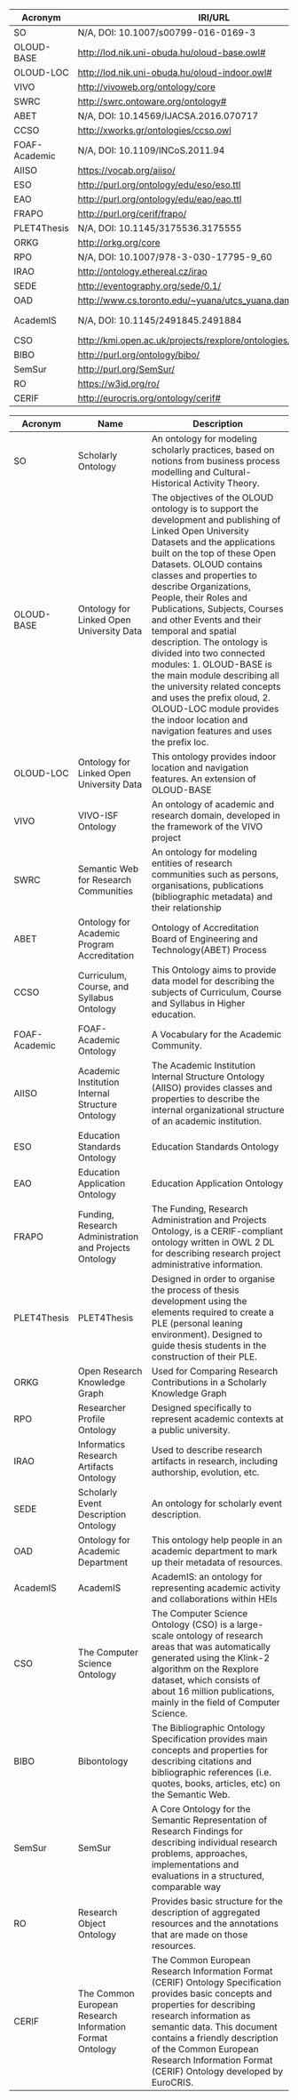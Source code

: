 | Acronym       | IRI/URL                                                          | usable resource                                                                                                                              |
|---------------|------------------------------------------------------------------|----------------------------------------------------------------------------------------------------------------------------------------------|
| SO            | N/A, DOI: 10.1007/s00799-016-0169-3                              | http://isdb.cs.aueb.gr/scholarlyontology/ScholarlyOntology                                                                                   |
| OLOUD-BASE    | http://lod.nik.uni-obuda.hu/oloud-base.owl#                      | http://lod.nik.uni-obuda.hu/oloud-base.owl#                                                                                                  |
| OLOUD-LOC     | http://lod.nik.uni-obuda.hu/oloud-indoor.owl#                    | http://lod.nik.uni-obuda.hu/oloud-indoor.owl#                                                                                                |
| VIVO          | http://vivoweb.org/ontology/core                                 | https://duraspace.org/wp-content/uploads/2020/02/vivo.owl                                                                                    |
| SWRC          | http://swrc.ontoware.org/ontology#                               | https://www.researchgate.net/publication/220773756_The_SWRC_Ontology_-_Semantic_Web_for_Research_Communities                                 |
| ABET          | N/A, DOI: 10.14569/IJACSA.2016.070717                            | https://www.researchgate.net/publication/305818745_Ontology_for_Academic_Program_Accreditation                                               |
| CCSO          | http://xworks.gr/ontologies/ccso.owl                             | http://xworks.gr/ontologies/ccso.owl                                                                                                         |
| FOAF-Academic | N/A, DOI: 10.1109/INCoS.2011.94                                  | https://www.semanticscholar.org/paper/FOAF-Academic-Ontology%3A-A-Vocabulary-for-the-Kalemi-Martiri/bbe40c40ee1fd2deb5a879d99ed31ff00037eae5 |
| AIISO         | https://vocab.org/aiiso/                                         | https://vocab.org/aiiso/schema-20080925.rdf                                                                                                  |
| ESO           | http://purl.org/ontology/edu/eso/eso.ttl                         | https://github.com/tetherless-world/education-standards-ontology/blob/master/ont/eso.ttl                                                     |
| EAO           | http://purl.org/ontology/edu/eao/eao.ttl                         | https://github.com/tetherless-world/education-standards-ontology/blob/master/ont/eao.ttl                                                     |
| FRAPO         | http://purl.org/cerif/frapo/                                     | https://sparontologies.github.io/frapo/current/frapo.html                                                                                    |
| PLET4Thesis   | N/A, DOI: 10.1145/3175536.3175555                                | https://www.researchgate.net/publication/319449170_Ontology_for_the_personal_learning_environments_in_the_development_of_thesis_projects     |
| ORKG          | http://orkg.org/core                                             | https://gitlab.com/TIBHannover/orkg/orkg-ontology/-/blob/master/orkg-core.ttl                                                                |
| RPO           | N/A, DOI: 10.1007/978-3-030-17795-9_60                           | -                                                                                                                                            |
| IRAO          | http://ontology.ethereal.cz/irao                                 | https://w3id.org/def/InformaticsResearchArtifactsOntology                                                                                    |
| SEDE          | http://eventography.org/sede/0.1/                                | https://www.researchgate.net/publication/200704228_SEDE_An_ontology_for_scholarly_event_description                                          |
| OAD           | http://www.cs.toronto.edu/~yuana/utcs_yuana.daml#                | http://www.cs.toronto.edu/~yuana/researchCenter/yuanaOnto.html                                                                               |
| AcademIS      | N/A, DOI: 10.1145/2491845.2491884                                | https://kopernio.com/viewer?doi=10.1145%2F2491845.2491884&token=WzI0MDgxNDIsIjEwLjExNDUvMjQ5MTg0NS4yNDkxODg0Il0.4_tDo-1HwCggGolS2XTubglnTbA  |
| CSO           | http://kmi.open.ac.uk/projects/rexplore/ontologies/BiboExtension | https://cso.kmi.open.ac.uk/downloads                                                                                                         |
| BIBO          | http://purl.org/ontology/bibo/                                   | https://www.dublincore.org/specifications/bibo/bibo/bibo.rdf.xml                                                                             |
| SemSur        | http://purl.org/SemSur/                                          | https://saidfathalla.github.io/SemSur/doc/                                                                                                   |
| RO            | https://w3id.org/ro/                                             | https://raw.github.com/wf4ever/ro/0.1/ro.owl                                                                                                 |
| CERIF         | http://eurocris.org/ontology/cerif#                              | https://www.eurocris.org/ontologies/cerif/                                                                                                   |


| Acronym       | Name                                                     | Description                                                                                                                                                                                                                                                                                                                                                                                                                                                                                                                                                                                                                                               |
|---------------|----------------------------------------------------------|-----------------------------------------------------------------------------------------------------------------------------------------------------------------------------------------------------------------------------------------------------------------------------------------------------------------------------------------------------------------------------------------------------------------------------------------------------------------------------------------------------------------------------------------------------------------------------------------------------------------------------------------------------------|
| SO            | Scholarly Ontology                                       | An ontology for modeling scholarly practices, based on notions from   business process modelling and Cultural-Historical Activity Theory.                                                                                                                                                                                                                                                                                                                                                                                                                                                                                                                 |
| OLOUD-BASE    | Ontology for Linked Open University Data                 | The objectives of the OLOUD ontology is to support the development and   publishing of Linked Open University Datasets and the applications built on   the top of these Open Datasets. OLOUD contains classes and properties to   describe Organizations, People, their Roles and Publications, Subjects,   Courses and other Events and their temporal and spatial description. The   ontology is divided into two connected modules: 1. OLOUD-BASE is the main   module describing all the university related concepts and uses the prefix   oloud, 2. OLOUD-LOC module provides the indoor location and navigation   features and uses the prefix loc. |
| OLOUD-LOC     | Ontology for Linked Open University Data                 | This ontology provides indoor location and navigation features. An   extension of OLOUD-BASE                                                                                                                                                                                                                                                                                                                                                                                                                                                                                                                                                              |
| VIVO          | VIVO-ISF Ontology                                        | An ontology of academic and research domain, developed in the framework   of the VIVO project                                                                                                                                                                                                                                                                                                                                                                                                                                                                                                                                                             |
| SWRC          | Semantic Web for Research Communities                    | An ontology for modeling entities of research communities such as   persons, organisations, publications (bibliographic metadata) and their   relationship                                                                                                                                                                                                                                                                                                                                                                                                                                                                                                |
| ABET          | Ontology for Academic Program Accreditation              | Ontology of Accreditation Board of Engineering and Technology(ABET)   Process                                                                                                                                                                                                                                                                                                                                                                                                                                                                                                                                                                             |
| CCSO          | Curriculum, Course, and Syllabus Ontology                | This Ontology aims to provide data model for describing the subjects of   Curriculum, Course and Syllabus in Higher education.                                                                                                                                                                                                                                                                                                                                                                                                                                                                                                                            |
| FOAF-Academic | FOAF-Academic Ontology                                   | A Vocabulary for the Academic Community.                                                                                                                                                                                                                                                                                                                                                                                                                                                                                                                                                                                                                  |
| AIISO         | Academic Institution Internal Structure Ontology         | The Academic Institution Internal Structure Ontology (AIISO) provides   classes and properties to describe the internal organizational structure of   an academic institution.                                                                                                                                                                                                                                                                                                                                                                                                                                                                            |
| ESO           | Education Standards Ontology                             | Education Standards Ontology                                                                                                                                                                                                                                                                                                                                                                                                                                                                                                                                                                                                                              |
| EAO           | Education Application Ontology                           | Education Application Ontology                                                                                                                                                                                                                                                                                                                                                                                                                                                                                                                                                                                                                            |
| FRAPO         | Funding, Research Administration and Projects Ontology   | The Funding, Research Administration and Projects Ontology, is a   CERIF-compliant ontology written in OWL 2 DL for describing research project   administrative information.                                                                                                                                                                                                                                                                                                                                                                                                                                                                             |
| PLET4Thesis   | PLET4Thesis                                              | Designed in order to organise the process of thesis development using the   elements required to create a PLE (personal leaning environment).  Designed to guide thesis students in the   construction of their PLE.                                                                                                                                                                                                                                                                                                                                                                                                                                      |
| ORKG          | Open Research Knowledge Graph                            | Used for Comparing Research Contributions in a Scholarly Knowledge Graph                                                                                                                                                                                                                                                                                                                                                                                                                                                                                                                                                                                  |
| RPO           | Researcher Profile Ontology                              | Designed specifically to represent academic contexts at a public   university.                                                                                                                                                                                                                                                                                                                                                                                                                                                                                                                                                                            |
| IRAO          | Informatics Research Artifacts Ontology                  | Used to describe research artifacts in research, including authorship,   evolution, etc.                                                                                                                                                                                                                                                                                                                                                                                                                                                                                                                                                                  |
| SEDE          | Scholarly Event Description Ontology                     | An ontology for scholarly event description.                                                                                                                                                                                                                                                                                                                                                                                                                                                                                                                                                                                                              |
| OAD           | Ontology for Academic Department                         | This ontology help people in an academic department to mark up their   metadata of resources.                                                                                                                                                                                                                                                                                                                                                                                                                                                                                                                                                             |
| AcademIS      | AcademIS                                                 | AcademIS: an ontology for representing academic activity and   collaborations within HEIs                                                                                                                                                                                                                                                                                                                                                                                                                                                                                                                                                                 |
| CSO           | The Computer Science Ontology                            | The Computer Science Ontology (CSO) is a large-scale ontology of research   areas that was automatically generated using the Klink-2 algorithm on the   Rexplore dataset, which consists of about 16 million publications, mainly in   the field of Computer Science.                                                                                                                                                                                                                                                                                                                                                                                     |
| BIBO          | Bibontology                                              | The Bibliographic Ontology Specification provides main concepts and   properties for describing citations and bibliographic references (i.e.   quotes, books, articles, etc) on the Semantic Web.                                                                                                                                                                                                                                                                                                                                                                                                                                                         |
| SemSur        | SemSur                                                   | A Core Ontology for the Semantic Representation of Research Findings for   describing individual research problems, approaches, implementations and   evaluations in a structured, comparable way                                                                                                                                                                                                                                                                                                                                                                                                                                                         |
| RO            | Research Object Ontology                                 | Provides basic structure for the description of aggregated resources and   the annotations that are made on those resources.                                                                                                                                                                                                                                                                                                                                                                                                                                                                                                                              |
| CERIF         | The Common European Research Information Format Ontology | The Common European Research Information Format (CERIF) Ontology   Specification provides basic concepts and properties for describing research   information as semantic data. This document contains a friendly description   of the Common European Research Information Format (CERIF) Ontology developed   by EuroCRIS.                                                                                                                                                                                                                                                                                                                              |
